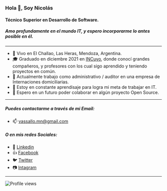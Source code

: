 ### Hola 👋, Soy Nicolás 
#### Técnico  Superior en Desarrollo de Software.
##### Amo profundamente en el mundo IT, y espero incorporarme lo antes posible en él.

___
- :sunrise_over_mountains: Vivo en El Challao, Las Heras, Mendoza, Argentina.
- :mortar_board: Graduado en diciembre 2021 en [INCuyo](http://incuyo.org/), donde conocí grandes compañeros, y profesores con los cual sigo aprendido y teniendo proyectos en común.
- 🔭 Actualmente trabajo como administrativo / auditor en una empresa de Internaciones domiciliarias.
- 🌱 Estoy en constante aprendisaje para logra mi meta de trabajar en IT.
- 👯 Espero en un futuro poder colaborar en algún proyecto Open Source.
___
##### Puedes contactarme a través de mi Email:
- 📫 [vassallo.mn@gmail.com](mailto:vassallo.mn@gmail.com)

##### O en mis redes Sociales:
- :briefcase: [Linkedin](https://www.linkedin.com/in/mario-nicolas-vassallo/)
- :+1: [Facebook](https://www.facebook.com/vassallo.mn/)
- :bird: [Twitter](https://twitter.com/mnvassallo)
- :camera: [Intagram](https://www.instagram.com/m_nicolas_v/)
___
![Profile views](https://gpvc.arturio.dev/NikozV)  

